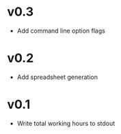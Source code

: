 
# v0.3
 * Add command line option flags

# v0.2
 * Add spreadsheet generation

# v0.1
 * Write total working hours to stdout
